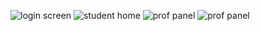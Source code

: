 ![login screen](assets/app_1.png)
![student home](assets/app_2.png)
![prof panel](assets/app_3.png)
![prof panel](assets/app_4.png)